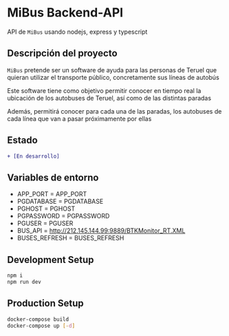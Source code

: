 # MiBus Backend-API
API de `MiBus` usando nodejs, express y typescript

## Descripción del proyecto
`MiBus` pretende ser un software de ayuda para las personas de Teruel que 
quieran utilizar el transporte público, concretamente sus líneas de autobús

Este software tiene como objetivo permitir conocer en tiempo real la ubicación de los
autobuses de Teruel, así como de las distintas paradas

Además, permitirá conocer para cada una de las paradas, los autobuses de cada 
línea que van a pasar próximamente por ellas

## Estado
```diff
+ [En desarrollo]
```

## Variables de entorno
* APP_PORT = APP_PORT
* PGDATABASE = PGDATABASE
* PGHOST = PGHOST
* PGPASSWORD = PGPASSWORD
* PGUSER = PGUSER
* BUS_API = http://212.145.144.99:9889/BTKMonitor_RT.XML
* BUSES_REFRESH = BUSES_REFRESH

## Development Setup
```bash
npm i 
npm run dev
```

## Production Setup
```bash
docker-compose build
docker-compose up [-d]
```